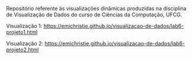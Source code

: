 Repositório referente às visualizações dinâmicas produzidas na disciplina de Visualização de Dados do curso de Ciências da Computação, UFCG.

Visualização 1: https://emichristie.github.io/visualizacao-de-dados/lab6-projeto1.html

Visualização 2: https://emichristie.github.io/visualizacao-de-dados/lab6-projeto2.html
